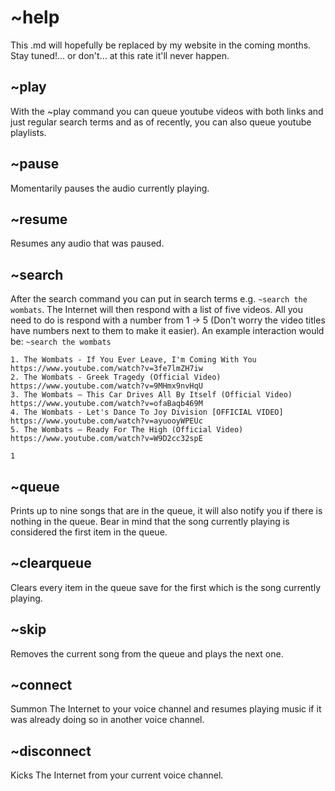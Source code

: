 # ~help
This .md will hopefully be replaced by my website in the coming months. Stay tuned!... or don't... at this rate it'll never happen.


## ~play
With the ~play command you can queue youtube videos with both links and just regular search terms and as of recently, you can also queue youtube playlists.

## ~pause
Momentarily pauses the audio currently playing.

## ~resume
Resumes any audio that was paused.

## ~search
After the search command you can put in search terms e.g. ```~search the wombats```. The Internet will then respond with a list of five videos. All you need to do is respond with a number from 1 -> 5 (Don't worry the video titles have numbers next to them to make it easier). An example interaction would be:
```~search the wombats```
```
1. The Wombats - If You Ever Leave, I'm Coming With You
https://www.youtube.com/watch?v=3fe7lmZH7iw
2. The Wombats - Greek Tragedy (Official Video)
https://www.youtube.com/watch?v=9MHmx9nvHqU
3. The Wombats – This Car Drives All By Itself (Official Video)
https://www.youtube.com/watch?v=ofaBaqb469M
4. The Wombats - Let's Dance To Joy Division [OFFICIAL VIDEO]
https://www.youtube.com/watch?v=ayuooyWPEUc
5. The Wombats – Ready For The High (Official Video)
https://www.youtube.com/watch?v=W9D2cc32spE
```
```1```

## ~queue
Prints up to nine songs that are in the queue, it will also notify you if there is nothing in the queue. Bear in mind that the song currently playing is considered the first item in the queue.

## ~clearqueue
Clears every item in the queue save for the first which is the song currently playing.

## ~skip
Removes the current song from the queue and plays the next one.

## ~connect
Summon The Internet to your voice channel and resumes playing music if it was already doing so in another voice channel.

## ~disconnect
Kicks The Internet from your current voice channel.